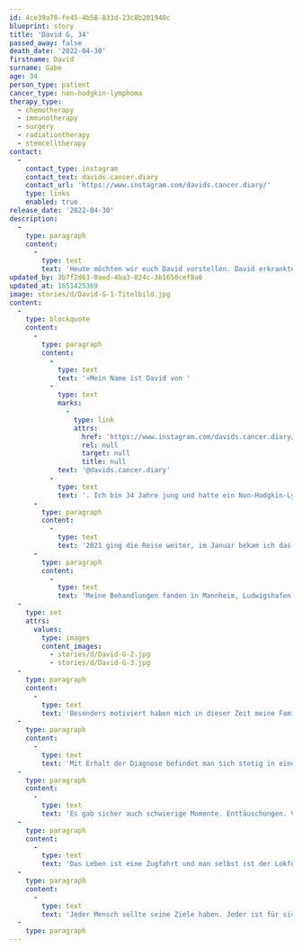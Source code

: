 ```yaml
---
id: 4ce39a78-fe45-4b58-833d-23c8b201940c
blueprint: story
title: 'David G, 34'
passed_away: false
death_date: '2022-04-30'
firstname: David
surname: Gabe
age: 34
person_type: patient
cancer_type: non-hodgkin-lymphoma
therapy_type:
  - chemotherapy
  - immunotherapy
  - surgery
  - radiationtherapy
  - stemcelltherapy
contact:
  -
    contact_type: instagram
    contact_text: davids.cancer.diary
    contact_url: 'https://www.instagram.com/davids.cancer.diary/'
    type: links
    enabled: true
release_date: '2022-04-30'
description:
  -
    type: paragraph
    content:
      -
        type: text
        text: 'Heute möchten wir euch David vorstellen. David erkrankte 2019 am Non Hodgkin Lymphom der B-Zellen. Heute ist er in der Wiedereingliederung und macht anderen Patient:innen mit seiner Geschichte Mut.'
updated_by: 3b7f2d63-0aed-4ba3-824c-3b1650cef8a6
updated_at: 1651425369
image: stories/d/David-G-1-Titelbild.jpg
content:
  -
    type: blockquote
    content:
      -
        type: paragraph
        content:
          -
            type: text
            text: '»Mein Name ist David von '
          -
            type: text
            marks:
              -
                type: link
                attrs:
                  href: 'https://www.instagram.com/davids.cancer.diary/'
                  rel: null
                  target: null
                  title: null
            text: '@davids.cancer.diary'
          -
            type: text
            text: '. Ich bin 34 Jahre jung und hatte ein Non-Hodgkin-Lymphom. Meine Geschichte begann im November 2019, bis April 2020 folgten 6 Chemotherapien DA-EPOCH-R. Von Mai bis Juni bekam ich 20 Bestrahlungen am Unterkiefer. Im Juli 2020 wurde bei einem Kontroll-PET-MRT ein Rezidiv am Brustbein gefunden. Von Juli bis September folgten 25 weitere Bestrahlungen des Brustbeins. Im September 2020 hatte ich meine erste Operation am Unterkiefer mit einem Implantat aus Beckenkamm. Nicht einmal ein Jahr später im September 2020 fand man nach einem Kontroll-CT weiteres Rezidiv auf der Lunge. Im Oktober und November wurde eine Biopsie, zwei Immuntherapien R-DHAP und eine Stammzellapherese gemacht, also eine Filterung der im Blut enthaltenen Blutstammzellen. Einen Monat später fand man ein drittes Rezidiv im Hypopharynx, ein Teil des Rachens.'
      -
        type: paragraph
        content:
          -
            type: text
            text: '2021 ging die Reise weiter, im Januar bekam ich das Arzneimittel Pola-Rituximab, im Februar machte ich ein CAR-T-Zelltherapie, eine Form der Immuntherapie. Zwischen März und August folgten weitere Kontrollen und ich mit der Rehabilitation beginnen. Im April wurde das Implantat aus meinem Unterkiefer entfernt. Im November 2021 bekam ich bei einer dritten Operation ein Implantat aus dem Schulterblatt. Im Januar diesen Jahres habe ich mit der Wiedereingliederung begonnen.'
      -
        type: paragraph
        content:
          -
            type: text
            text: 'Meine Behandlungen fanden in Mannheim, Ludwigshafen und Heidelberg statt. Auf unterschiedlichen Stationen zu verschiedenen Voraussetzungen.'
  -
    type: set
    attrs:
      values:
        type: images
        content_images:
          - stories/d/David-G-2.jpg
          - stories/d/David-G-3.jpg
  -
    type: paragraph
    content:
      -
        type: text
        text: 'Besonders motiviert haben mich in dieser Zeit meine Familie und Freunde. Meine Kinder sind ein weiterer Grund, den Kampf nicht aufzugeben und weiterzumachen. Durch meine neue Partnerin kam weitere Hoffnung ins Leben. Neben all diesen Punkten habe ich versucht, in jeglicher Hinsicht das Leben zu genießen und das Beste aus der Situation zu machen. Das Leben schenkt einem so viele tolle Möglichkeiten.'
  -
    type: paragraph
    content:
      -
        type: text
        text: 'Mit Erhalt der Diagnose befindet man sich stetig in einem Prozess. Durch verschiedene Therapien habe ich gelernt, bei mir zu bleiben. Auf meinen Körper zu hören. Und das zu tun, was meinem Körper guttut.'
  -
    type: paragraph
    content:
      -
        type: text
        text: 'Es gab sicher auch schwierige Momente. Enttäuschungen. Verluste. Ängste. Sorgen. Jedoch kamen auch viele neue Wege dazu. Menschen haben sich entfernt. Ich habe mich von Menschen entfernt. Neue Menschen steigen in den Zug des Lebens ein. Manche länger, andere kürzer.'
  -
    type: paragraph
    content:
      -
        type: text
        text: 'Das Leben ist eine Zugfahrt und man selbst ist der Lokführer. Es gibt schnellere Strecken und langsame Strecken. Manchmal bleibt der Zug auch an einer Haltestelle. Ich erinnere mich hier gerne an die Worte meines Opas: ›Wenn ich den Humor verliere, ist es aus‹. Genau diese Einstellung ermutigt mich jeden Tag, aufs Neue den Kampf anzunehmen.'
  -
    type: paragraph
    content:
      -
        type: text
        text: 'Jeder Mensch sollte seine Ziele haben. Jeder ist für sich gut, so wie er ist. Jeder hat eine Chance verdient. Als Krebsbetroffener bekommt man manchmal sogar eine zweite Chance. Nutze diese Chance!«'
  -
    type: paragraph
---
```

